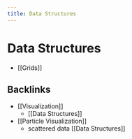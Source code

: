 ```yaml
---
title: Data Structures
---
```


# Data Structures
- [[Grids]]
## Backlinks
* [[Visualization]]
	* [[Data Structures]]
* [[Particle Visualization]]
	* scattered data [[Data Structures]]

